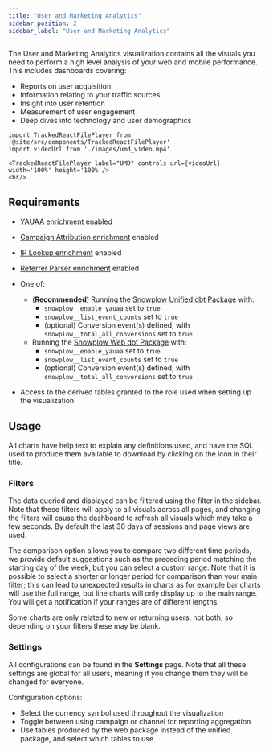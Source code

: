 ```yaml
---
title: "User and Marketing Analytics"
sidebar_position: 2
sidebar_label: "User and Marketing Analytics"
---
```


The User and Marketing Analytics visualization contains all the visuals you need to perform a high level analysis of your web and mobile performance. This includes dashboards covering:
- Reports on user acquisition
- Information relating to your traffic sources
- Insight into user retention
- Measurement of user engagement
- Deep dives into technology and user demographics

```mdx-code-block
import TrackedReactFilePlayer from '@site/src/components/TrackedReactFilePlayer'
import videoUrl from './images/umd_video.mp4'

<TrackedReactFilePlayer label="UMD" controls url={videoUrl} width='100%' height='100%'/>
<br/>
```


## Requirements

- [YAUAA enrichment](/docs/pipeline/enrichments/available-enrichments/yauaa-enrichment/index.md) enabled
- [Campaign Attribution enrichment](/docs/pipeline/enrichments/available-enrichments/campaign-attribution-enrichment/index.md) enabled
- [IP Lookup enrichment](/docs/pipeline/enrichments/available-enrichments/ip-lookup-enrichment/index.md) enabled
- [Referrer Parser enrichment](/docs/pipeline/enrichments/available-enrichments/referrer-parser-enrichment/index.md) enabled

- One of:
  - (**Recommended**) Running the [Snowplow Unified dbt Package](/docs/modeling-your-data/modeling-your-data-with-dbt/dbt-models/dbt-unified-data-model/index.md) with:
    - `snowplow__enable_yauaa` set to `true`
    - `snowplow__list_event_counts` set to `true`
    - (optional) Conversion event(s) defined, with `snowplow__total_all_conversions` set to `true`
  - Running the [Snowplow Web dbt Package](/docs/modeling-your-data/modeling-your-data-with-dbt/dbt-models/legacy/dbt-web-data-model/index.md) with:
    - `snowplow__enable_yauaa` set to `true`
    - `snowplow__list_event_counts` set to `true`
    - (optional) Conversion event(s) defined, with `snowplow__total_all_conversions` set to `true`
- Access to the derived tables granted to the role used when setting up the visualization

## Usage
All charts have help text to explain any definitions used, and have the SQL used to produce them available to download by clicking on the icon in their title.

### Filters
The data queried and displayed can be filtered using the filter in the sidebar. Note that these filters will apply to all visuals across all pages, and changing the filters will cause the dashboard to refresh all visuals which may take a few seconds. By default the last 30 days of sessions and page views are used.

The comparison option allows you to compare two different time periods, we provide default suggestions such as the preceding period matching the starting day of the week, but you can select a custom range. Note that it is possible to select a shorter or longer period for comparison than your main filter; this can lead to unexpected results in charts as for example bar charts will use the full range, but line charts will only display up to the main range. You will get a notification if your ranges are of different lengths.

Some charts are only related to new or returning users, not both, so depending on your filters these may be blank.

### Settings

All configurations can be found in the **Settings** page. Note that all these settings are global for all users, meaning if you change them they will be changed for everyone.

Configuration options:
- Select the currency symbol used throughout the visualization
- Toggle between using campaign or channel for reporting aggregation
- Use tables produced by the web package instead of the unified package, and select which tables to use
